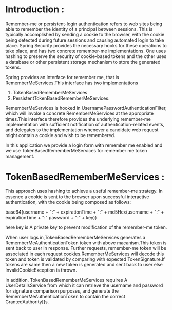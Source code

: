 # Introduction :

Remember-me or persistent-login authentication refers to web sites being able to remember the identity of a principal between sessions. This is typically accomplished by sending a cookie to the browser, with the cookie being detected during future sessions and causing automated login to take place. Spring Security provides the necessary hooks for these operations to take place, and has two concrete remember-me implementations. One uses hashing to preserve the security of cookie-based tokens and the other uses a database or other persistent storage mechanism to store the generated tokens.

Spring provides an Interface for remember me, that is RememberMeServices.This interface has two implementations 

1. TokenBasedRememberMeServices
2. PersistentTokenBasedRememberMeServices.

RememberMeServices is hooked in UsernamePasswordAuthenticationFilter, which will invoke a concrete RememberMeServices at the appropriate times.This interface therefore provides the underlying remember-me implementation with sufficient notification of authentication-related events, and delegates to the implementation whenever a candidate web request might contain a cookie and wish to be remembered.

In this application we provide a login form with remember me enabled and we use TokenBasedRememberMeServices for remember me token management.


# TokenBasedRememberMeServices :

This approach uses hashing to achieve a useful remember-me strategy. In essence a cookie is sent to the browser upon successful interactive authentication, with the cookie being composed as follows:

base64(username + ":" + expirationTime + ":" + md5Hex(username + ":" + expirationTime + ":" password + ":" + key))

here key is A private key to prevent modification of the remember-me token.

When user logs in,TokenBasedRememberMeServices generates a RememberMeAuthenticationToken token with above macanism.This token is sent back to user in response.
Further requests, remember-me token will be associated in each request cookies.RememberMeServices will decode this token and token is validated by comparing with expected TokenSignature.If tokens are same then a new token is generated and sent back to user else InvalidCookieException is thrown.

In addition, TokenBasedRememberMeServices requires A UserDetailsService from which it can retrieve the username and password for signature comparison purposes, and generate the RememberMeAuthenticationToken to contain the correct GrantedAuthority[]s.
